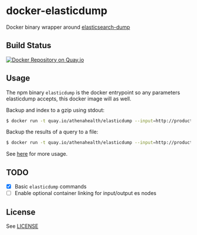 docker-elasticdump
==================

Docker binary wrapper around [elasticsearch-dump](https://github.com/taskrabbit/elasticsearch-dump)

Build Status
------------

[![Docker Repository on Quay.io](https://quay.io/repository/athenahealth/elasticdump/status "Docker Repository on Quay.io")](https://quay.io/repository/athenahealth/elasticdump)

Usage
-----

The npm binary `elasticdump` is the docker entrypoint so any parameters elasticdump accepts, this docker image will as well.

Backup and index to a gzip using stdout:

```bash
$ docker run -t quay.io/athenahealth/elasticdump --input=http://production.es.com:9200/my_index --output=$ | gzip > /data/my_index.json.gz
```

Backup the results of a query to a file:

```bash
$ docker run -t quay.io/athenahealth/elasticdump --input=http://production.es.com:9200/my_index --output=query.json --searchBody '{"query":{"term":{"username": "admin"}}}'
```

See [here](https://github.com/taskrabbit/elasticsearch-dump#use) for more usage.

TODO
----

- [x] Basic `elasticdump` commands
- [ ] Enable optional container linking for input/output es nodes

License
-------

See [LICENSE](/LICENSE)
